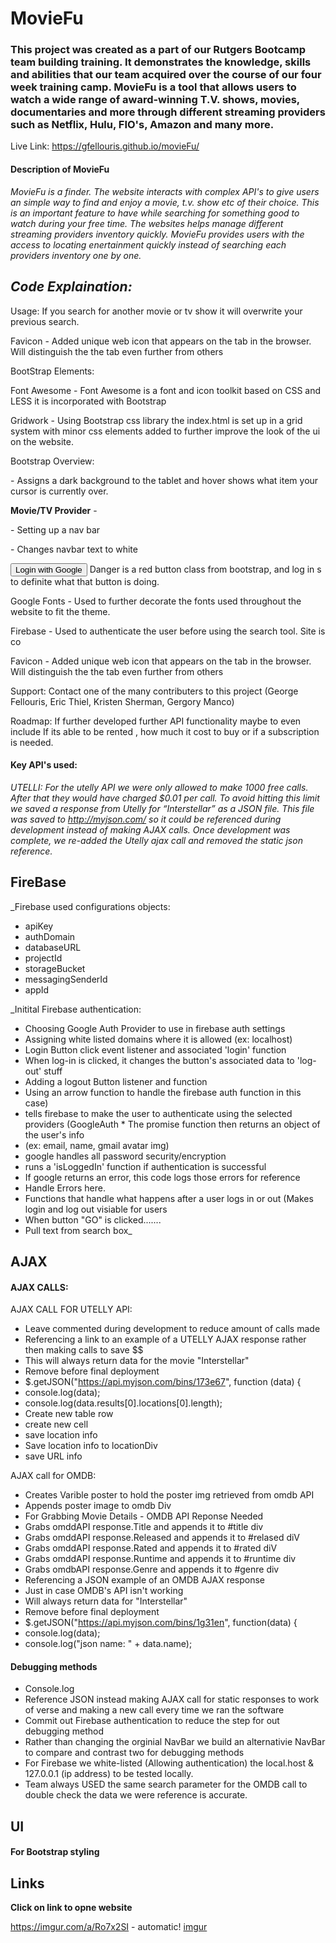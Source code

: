 # MovieFu

### This project was created as a part of our Rutgers Bootcamp team building training. It demonstrates the knowledge, skills and abilities that our team acquired over the course of our four week training camp. MovieFu is a tool that allows users to watch a wide range of award-winning T.V. shows, movies, documentaries and more through different streaming providers such as Netflix, Hulu, FIO's, Amazon and many more. 

Live Link: https://gfellouris.github.io/movieFu/
#### Description of MovieFu

_MovieFu is a finder. The website interacts with complex API's to give users an simple way to find and enjoy a  movie, t.v. show etc of their choice. This is an important feature to have while searching for something good to watch during your free time. The websites helps manage different streaming providers inventory quickly.  MovieFu provides users with the access to locating enertainment quickly instead of searching each providers inventory one by one._

## ***Code Explaination:*** 

Usage: If you search for another movie or tv show it will overwrite your previous search.

Favicon - Added unique web icon that appears on the tab in the browser. Will distinguish the the tab even further from others


BootStrap Elements:

Font Awesome - Font Awesome is a font and icon toolkit based on CSS and LESS it is incorporated with Bootstrap

Gridwork - Using Bootstrap css library the index.html is set up in a grid system with minor css elements added to further improve the look of the ui on the website.

Bootstrap Overview:
<div class="card-body">

<table class="table table-dark table-hover"> - Assigns a dark background to the tablet and hover shows what item your cursor is currently over.

<strong><i class="fas fa-ticket-alt faTitleFont"></i> Movie/TV Provider</strong> - 

<nav class="navbar"> - Setting up a nav bar

<span class="navbar-text text-white mr-4 p-0" id="user"></span> - Changes navbar text to white

<button class="btn btn-danger text-center log-in">Login with Google</button> Danger is a red button class from bootstrap, and log in s to definite what that button is doing.


Google Fonts - Used to further decorate the fonts used throughout the website to fit the theme.

<link href="https://fonts.googleapis.com/css?family=Bubblegum+Sans&display=swap" rel="stylesheet">

<link href="https://fonts.googleapis.com/css?family=Leckerli+One&display=swap" rel="stylesheet">

Firebase - Used to authenticate the user before using the search tool. Site is co



Favicon - Added unique web icon that appears on the tab in the browser. Will distinguish the the tab even further from others

Support: Contact one of the many contributers to this project (George Fellouris, Eric Thiel, Kristen Sherman, Gergory Manco)

Roadmap: If further developed further API functionality maybe to even include If its able to be rented , how much it cost to buy or if a subscription is needed.




#### Key API's used:
*_UTELLI_: For the utelly API we were only allowed to make 1000 free calls. After that they would have charged $0.01 per call. To avoid hitting this limit we saved a response from Utelly for “Interstellar” as a JSON file. This file was saved to http://myjson.com/ so it could be referenced during development instead of making AJAX calls. Once development was complete, we re-added the Utelly ajax call and removed the static json reference.*

## FireBase

_Firebase used configurations objects:

* apiKey
* authDomain  
* databaseURL
* projectId  
* storageBucket
* messagingSenderId
* appId
                                      
                                      
                                     
                                     
_Initital Firebase authentication: 

* Choosing Google Auth Provider to use in firebase auth settings
* Assigning white listed domains where it is allowed (ex: localhost) 
* Login Button click event listener and associated 'login' function
* When log-in is clicked, it changes the button's associated data to 'log-out' stuff
* Adding a logout Button listener and function
* Using an arrow function to handle the firebase auth function in this case)
* tells firebase to make the user to authenticate using the selected providers (GoogleAuth                                      * The promise function then returns an object of the user's info
* (ex: email, name, gmail avatar img)
* google handles all password security/encryption 
* runs a 'isLoggedIn' function if authentication is successful
* If google returns an error, this code logs those errors for reference
* Handle Errors here.
* Functions that handle what happens after a user logs in or out (Makes login and log out                                       visiable for users
* When button "GO" is clicked.......
* Pull text from search box_

## AJAX

#### AJAX CALLS:
 AJAX CALL FOR UTELLY API:
 
 * Leave commented during development to reduce amount of calls made
 * Referencing a link to an example of a UTELLY AJAX response rather then making calls to save $$
 * This will always return data for the movie "Interstellar"
 * Remove before final deployment
 * $.getJSON("https://api.myjson.com/bins/173e67", function (data) {
 * console.log(data);
 * console.log(data.results[0].locations[0].length);         
 * Create new table row
 * create new cell
 * save location info
 * Save location info to locationDiv
 * save URL info
         
 
 AJAX call for OMDB:
 
 * Creates Varible poster to hold the poster img retrieved from omdb API
 * Appends poster image to omdb Div
 * For Grabbing Movie Details - OMDB API Reponse Needed
 * Grabs omddAPI response.Title and appends it to #title div
 * Grabs omddAPI response.Released and appends it to #relased diV  
 * Grabs omddAPI response.Rated and appends it to #rated diV  
 * Grabs omddAPI response.Runtime and appends it to #runtime div         
 * Grabs omdbAPI response.Genre and appends it to #genre div
 * Referencing a JSON example of an OMDB AJAX response
 * Just in case OMDB's API isn't working 
 * Will always return data for "Interstellar"
 * Remove before final deployment
 * $.getJSON("https://api.myjson.com/bins/1g31en", function(data) {
 * console.log(data); 
 * console.log("json name: " + data.name);
       

#### Debugging methods
* Console.log
* Reference JSON instead making AJAX call for static responses to work of verse and making a new call every time we ran the software
* Commit out Firebase authentication to reduce the step for out debugging method
* Rather than changing the orginial NavBar we build an alternativie NavBar to compare and contrast two for debugging methods
* For Firebase we white-listed (Allowing authentication) the local.host & 127.0.0.1 (ip address) to be tested locally.
* Team always USED the same search parameter for the OMDB call to double check the data we were reference is accurate.
## UI

#### For Bootstrap styling

## Links
__Click on link to opne website__

https://imgur.com/a/Ro7x2SI - automatic!
[imgur](http://imgur.com)



